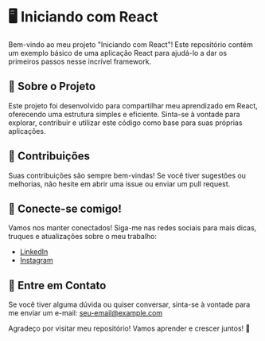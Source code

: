# 🖥️ Iniciando com React

Bem-vindo ao meu projeto "Iniciando com React"! Este repositório contém um exemplo básico de uma aplicação React para ajudá-lo a dar os primeiros passos nesse incrível framework.

## 🚀 Sobre o Projeto

Este projeto foi desenvolvido para compartilhar meu aprendizado em React, oferecendo uma estrutura simples e eficiente. Sinta-se à vontade para explorar, contribuir e utilizar este código como base para suas próprias aplicações.

## 🌟 Contribuições

Suas contribuições são sempre bem-vindas! Se você tiver sugestões ou melhorias, não hesite em abrir uma issue ou enviar um pull request.

## 📱 Conecte-se comigo!

Vamos nos manter conectados! Siga-me nas redes sociais para mais dicas, truques e atualizações sobre o meu trabalho:

- [LinkedIn](https://www.linkedin.com/in/cicero-jhonata)  
- [Instagram](https://www.instagram.com/jhonata.dev_)

## 📧 Entre em Contato

Se você tiver alguma dúvida ou quiser conversar, sinta-se à vontade para me enviar um e-mail: [seu-email@example.com](mailto:seu-email@example.com)

Agradeço por visitar meu repositório! Vamos aprender e crescer juntos! 🚀
